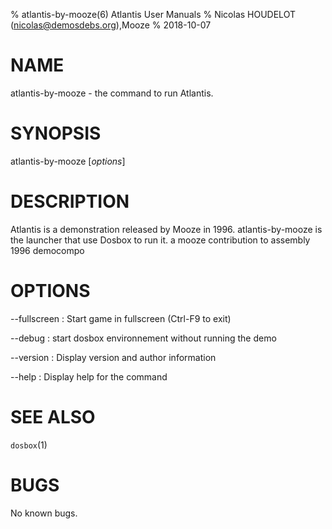 % atlantis-by-mooze(6) Atlantis User Manuals
% Nicolas HOUDELOT (nicolas@demosdebs.org),Mooze
% 2018-10-07

# NAME
atlantis-by-mooze - the command to run Atlantis.

# SYNOPSIS
atlantis-by-mooze [*options*]

# DESCRIPTION
Atlantis is a demonstration released by Mooze in 1996.
atlantis-by-mooze is the launcher that use Dosbox to run it.
a mooze contribution to assembly 1996 democompo

# OPTIONS
\--fullscreen
:   Start game in fullscreen (Ctrl-F9 to exit)

\--debug
:   start dosbox environnement without running the demo

\--version
:   Display version and author information

\--help
:   Display help for the command

# SEE ALSO
`dosbox`(1)

# BUGS
No known bugs.
